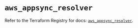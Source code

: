 # `aws_appsync_resolver`

Refer to the Terraform Registry for docs: [`aws_appsync_resolver`](https://registry.terraform.io/providers/hashicorp/aws/5.58.0/docs/resources/appsync_resolver).
